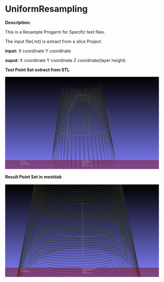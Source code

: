 # UniformResampling

**Description:**

This is a Resample Progarm for Specific text files.

The input file(.txt) is extract from a slice Project.
    
**input:**
		X coordinate      Y coordinate
    
**ouput:**
		X coordinate      Y coordinate      Z coordinate(layer height)
    

**Test Point Set extract from STL**

![](img/test.png)



**Result Point Set in meshlab**

![](img/res.png)

